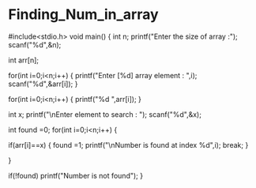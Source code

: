 # Finding_Num_in_array
#include<stdio.h>
void main()
{
int n;
printf("Enter the size of array :");
scanf("%d",&n);


int arr[n];

for(int i=0;i<n;i++)
{
printf("Enter [%d] array element :  ",i);
scanf("%d",&arr[i]);
}

for(int i=0;i<n;i++)
{
printf("%d ",arr[i]);
}


int x;
printf("\nEnter element to search : ");
scanf("%d",&x);



int found =0;
for(int i=0;i<n;i++)
{

if(arr[i]==x)
{
found =1;
printf("\nNumber is found at index %d",i);
break;
}

}


if(!found)
printf("Number is not found");
}
